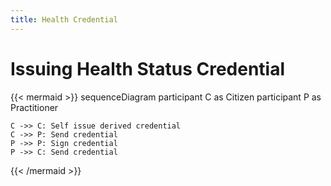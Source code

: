 ```yaml
---
title: Health Credential
---
```


# Issuing Health Status Credential

{{< mermaid >}}
sequenceDiagram
    participant C as Citizen
    participant P as Practitioner

    C ->> C: Self issue derived credential
    C ->> P: Send credential
    P ->> P: Sign credential
    P ->> C: Send credential 

{{< /mermaid >}}
